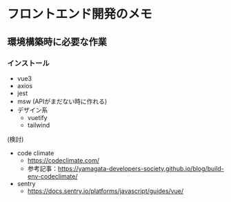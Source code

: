 # フロントエンド開発のメモ

## 環境構築時に必要な作業

### インストール
- vue3
- axios
- jest
- msw (APIがまだない時に作れる)
- デザイン系
    - vuetify
    - tailwind

(検討)
- code climate 
    - https://codeclimate.com/
    - 参考記事：https://yamagata-developers-society.github.io/blog/build-env-codeclimate/
- sentry 
    - https://docs.sentry.io/platforms/javascript/guides/vue/
    